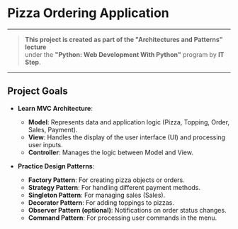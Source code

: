 # Pizza Ordering Application

---

> **This project is created as part of the "Architectures and Patterns" lecture**  
> under the **"Python: Web Development With Python"** program by **IT Step**.  

---



## Project Goals
- **Learn MVC Architecture**: 
  - **Model**: Represents data and application logic (Pizza, Topping, Order, Sales, Payment).
  - **View**: Handles the display of the user interface (UI) and processing user inputs.
  - **Controller**: Manages the logic between Model and View.

- **Practice Design Patterns**: 
  - **Factory Pattern**: For creating pizza objects or orders.
  - **Strategy Pattern**: For handling different payment methods.
  - **Singleton Pattern**: For managing sales (Sales).
  - **Decorator Pattern**: For adding toppings to pizzas.
  - **Observer Pattern (optional)**: Notifications on order status changes.
  - **Command Pattern**: For processing user commands in the menu.
